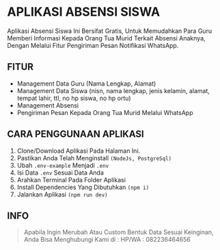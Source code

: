 # APLIKASI ABSENSI SISWA
Aplikasi Absensi Siswa Ini Bersifat Gratis, Untuk Memudahkan Para Guru Memberi Informasi Kepada Orang Tua Murid Terkait Absensi Anaknya, Dengan Melalui Fitur Pengiriman Pesan Notifikasi WhatsApp.

## FITUR
- Management Data Guru (Nama Lengkap, Alamat)
- Management Data Siswa (nisn, nama lengkap, jenis kelamin, alamat, tempat lahir, ttl, no hp siswa, no hp ortu)
- Management Absensi
- Pengiriman Pesan Kepada Orang Tua Murid Melalui WhatsApp

## CARA PENGGUNAAN APLIKASI
1. Clone/Download Aplikasi Pada Halaman Ini.
1. Pastikan Anda Telah Menginstall ```(NodeJs, PostgreSql)```
1. Ubah ```.env-example``` Menjadi ```.env```
1. Isi Data ```.env``` Sesuai Data Anda
1. Arahkan Terminal Pada Folder Aplikasi
1. Install Dependencies Yang Dibutuhkan ```(npm i)```
1. Jalankan Aplikasi ```(npm run dev)```

## INFO
> Apabila Ingin Merubah Atau Custom Bentuk Data Sesuai Keinginan, Anda Bisa Menghubungi Kami di :
> HP/WA : 082236464656